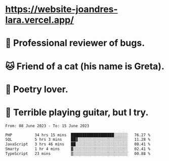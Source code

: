# https://website-joandres-lara.vercel.app/
# 🐛 Professional reviewer of bugs.
# 🐱 Friend of a cat (his name is Greta).
# 📜 Poetry lover.
# 🎸 Terrible playing guitar, but I try.

<!--START_SECTION:waka-->

```txt
From: 08 June 2023 - To: 15 June 2023

PHP          34 hrs 15 mins  ███████████████████░░░░░░   76.27 %
SQL          5 hrs 3 mins    ██▓░░░░░░░░░░░░░░░░░░░░░░   11.28 %
JavaScript   3 hrs 46 mins   ██░░░░░░░░░░░░░░░░░░░░░░░   08.41 %
Smarty       1 hr 4 mins     ▓░░░░░░░░░░░░░░░░░░░░░░░░   02.41 %
TypeScript   23 mins         ▒░░░░░░░░░░░░░░░░░░░░░░░░   00.88 %
```

<!--END_SECTION:waka-->
